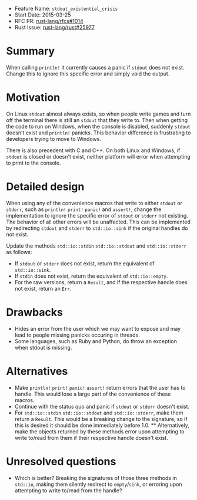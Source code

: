 - Feature Name: `stdout_existential_crisis`
- Start Date: 2015-03-25
- RFC PR: [rust-lang/rfcs#1014](https://github.com/rust-lang/rfcs/pull/1014)
- Rust Issue: [rust-lang/rust#25977](https://github.com/rust-lang/rust/issues/25977)

# Summary

When calling `println!` it currently causes a panic if `stdout` does not exist. Change this to ignore this specific error and simply void the output.

# Motivation

On Linux `stdout` almost always exists, so when people write games and turn off the terminal there is still an `stdout` that they write to. Then when getting the code to run on Windows, when the console is disabled, suddenly `stdout` doesn't exist and `println!` panicks. This behavior difference is frustrating to developers trying to move to Windows.

There is also precedent with C and C++. On both Linux and Windows, if `stdout` is closed or doesn't exist, neither platform will error when attempting to print to the console.

# Detailed design

When using any of the convenience macros that write to either `stdout` or `stderr`, such as `println!` `print!` `panic!` and `assert!`, change the implementation to ignore the specific error of `stdout` or `stderr` not existing. The behavior of all other errors will be unaffected. This can be implemented by redirecting `stdout` and `stderr` to `std::io::sink` if the original handles do not exist.

Update the methods `std::io::stdin` `std::io::stdout` and `std::io::stderr` as follows:
* If `stdout` or `stderr` does not exist, return the equivalent of `std::io::sink`.
* If `stdin` does not exist, return the equivalent of `std::io::empty`.
* For the raw versions, return a `Result`, and if the respective handle does not exist, return an `Err`.

# Drawbacks

* Hides an error from the user which we may want to expose and may lead to people missing panicks occuring in threads.
* Some languages, such as Ruby and Python, do throw an exception when stdout is missing.

# Alternatives

* Make `println!` `print!` `panic!` `assert!` return errors that the user has to handle. This would lose a large part of the convenience of these macros.
* Continue with the status quo and panic if `stdout` or `stderr` doesn't exist.
* For `std::io::stdin` `std::io::stdout` and `std::io::stderr`, make them return a `Result`. This would be a breaking change to the signature, so if this is desired it should be done immediately before 1.0.
** Alternatively, make the objects returned by these methods error upon attempting to write to/read from them if their respective handle doesn't exist.

# Unresolved questions

* Which is better? Breaking the signatures of those three methods in `std::io`, making them silently redirect to `empty`/`sink`, or erroring upon attempting to write to/read from the handle?
